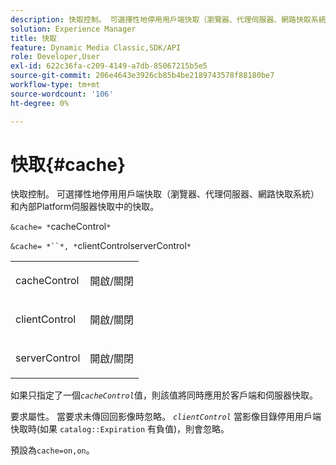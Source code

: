 ```yaml
---
description: 快取控制。 可選擇性地停用用戶端快取（瀏覽器、代理伺服器、網路快取系統）和內部Platform伺服器快取中的快取。
solution: Experience Manager
title: 快取
feature: Dynamic Media Classic,SDK/API
role: Developer,User
exl-id: 622c36fa-c209-4149-a7db-85067215b5e5
source-git-commit: 206e4643e3926cb85b4be2189743578f88180be7
workflow-type: tm+mt
source-wordcount: '106'
ht-degree: 0%

---
```


# 快取{#cache}

快取控制。 可選擇性地停用用戶端快取（瀏覽器、代理伺服器、網路快取系統）和內部Platform伺服器快取中的快取。

`&cache= *`cacheControl`*`

`&cache= *``*, *`clientControlserverControl`*`

<table id="simpletable_DA4D92F0AEF84FD49953876796058B7F"> 
 <tr class="strow"> 
  <td class="stentry"> <p><span class="codeph"> <span class="varname"> cacheControl</span></span> </p> </td> 
  <td class="stentry"> <p><span class="codeph"> 開啟/關閉</span> </p></td> 
 </tr> 
 <tr class="strow"> 
  <td class="stentry"> <p><span class="codeph"> <span class="varname"> clientControl</span></span> </p></td> 
  <td class="stentry"> <p><span class="codeph"> 開啟/關閉</span> </p></td> 
 </tr> 
 <tr class="strow"> 
  <td class="stentry"> <p><span class="codeph"> <span class="varname"> serverControl</span></span> </p></td> 
  <td class="stentry"> <p><span class="codeph"> 開啟/關閉</span> </p></td> 
 </tr> 
</table>

如果只指定了一個&#x200B;*`cacheControl`*&#x200B;值，則該值將同時應用於客戶端和伺服器快取。

要求屬性。 當要求未傳回回影像時忽略。 *`clientControl`* 當影像目錄停用用戶端快取時(如果 `catalog::Expiration` 有負值)，則會忽略。

預設為`cache=on,on`。
